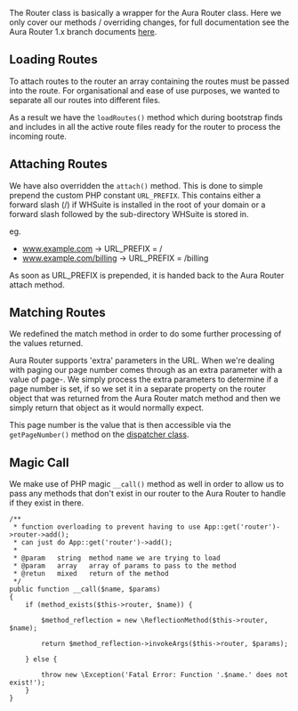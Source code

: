 The Router class is basically a wrapper for the Aura Router class. Here we only cover our methods / overriding changes, for full documentation see the Aura Router 1.x branch documents [here](https://github.com/auraphp/Aura.Router/tree/develop).

## Loading Routes

To attach routes to the router an array containing the routes must be passed into the route. For organisational and ease of use purposes, we wanted to separate all our routes into different files. 

As a result we have the `loadRoutes()` method which during bootstrap finds and includes in all the active route files ready for the router to process the incoming route.

## Attaching Routes

We have also overridden the `attach()` method. This is done to simple prepend the custom PHP constant `URL_PREFIX`. This contains either a forward slash (/) if WHSuite is installed in the root of your domain or a forward slash followed by the sub-directory WHSuite is stored in.

eg.

* www.example.com -> URL_PREFIX = /
* www.example.com/billing -> URL_PREFIX = /billing

As soon as URL_PREFIX is prepended, it is handed back to the Aura Router attach method.

## Matching Routes

We redefined the match method in order to do some further processing of the values returned.

Aura Router supports 'extra' parameters in the URL. When we're dealing with paging our page number comes through as an extra parameter with a value of page-<number>. We simply process the extra parameters to determine if a page number is set, if so we set it in a separate property on the router object that was returned from the Aura Router match method and then we simply return that object as it would normally expect.

This page number is the value that is then accessible via the `getPageNumber()` method on the [dispatcher class](/Developer/Core/Dispatcher).

## Magic Call

We make use of PHP magic `__call()` method as well in order to allow us to pass any methods that don't exist in our router to the Aura Router to handle if they exist in there.

    /**
     * function overloading to prevent having to use App::get('router')->router->add();
     * can just do App::get('router')->add();
     *
     * @param   string  method name we are trying to load
     * @param   array   array of params to pass to the method
     * @retun   mixed   return of the method
     */
    public function __call($name, $params)
    {
        if (method_exists($this->router, $name)) {

            $method_reflection = new \ReflectionMethod($this->router, $name);

            return $method_reflection->invokeArgs($this->router, $params);

        } else {

            throw new \Exception('Fatal Error: Function '.$name.' does not exist!');
        }
    }